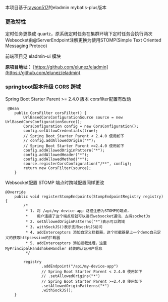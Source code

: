 本项目基于[rayson517](https://gitee.com/rayson517/eladmin-plus)的eladmin mybatis-plus版本
### 更改特性
定时任务更换成 quartz，原系统定时任务在集群环境下定时任务会执行两次
Websocket由@ServerEndpoint注解更换为使用STOMP(Simple Text Oriented Messaging Protoco)

前端项目见 eladmin-ui 模块

**原项目地址：**  [https://github.com/elunez/eladmin](https://github.com/elunez/eladmin)
### springboot版本升级 CORS 跨域
Spring Boot Starter Parent >= 2.4.0 版本 corsfilter配置有改动
```
 @Bean
    public CorsFilter corsFilter() {
        UrlBasedCorsConfigurationSource source = new UrlBasedCorsConfigurationSource();
        CorsConfiguration config = new CorsConfiguration();
        config.setAllowCredentials(true);
        // Spring Boot Starter Parent < 2.4.0 使用如下
        // config.addAllowedOrigin("*");
        // Spring Boot Starter Parent >=2.4.0 使用如下
        config.addAllowedOriginPattern("*");
        config.addAllowedHeader("*");
        config.addAllowedMethod("*");
        source.registerCorsConfiguration("/**", config);
        return new CorsFilter(source);
    }
```
Websocket配置 STOMP 端点时跨域配置同样更改
```
@Override
	public void registerStompEndpoints(StompEndpointRegistry registry) {
		/*
		 * 1. 将 /api/my-device-app 路径注册为STOMP的端点，
		 *    用户连接了这个端点后就可以进行websocket通讯，支持socketJs
		 * 2. setAllowedOriginPatterns("*")表示可以跨域
		 * 3. withSockJS()表示支持socktJS访问
		 * 4. addInterceptors 添加自定义拦截器，这个拦截器是上一个demo自己定义的获取httpsession的拦截器
		 * 5. addInterceptors 添加拦截处理，这里MyPrincipalHandshakeHandler 封装的认证用户信息
		 */

		registry
				.addEndpoint("/api/my-device-app")
				// Spring Boot Starter Parent < 2.4.0 使用如下
				// .setAllowedOrigins("*")
				// Spring Boot Starter Parent >=2.4.0 使用如下
				.setAllowedOriginPatterns("*")
				.withSockJS();
	}
```
